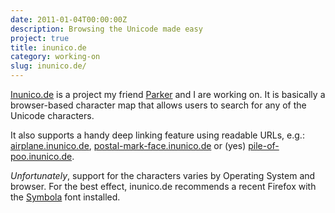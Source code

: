 ```yaml
---
date: 2011-01-04T00:00:00Z
description: Browsing the Unicode made easy
project: true
title: inunico.de
category: working-on
slug: inunico.de/
---
```


[Inunico.de][inunicode] is a project my friend [Parker][parkers_site] and I are working on. It is basically a browser-based character map that allows users to search for any of the Unicode characters.

It also supports a handy deep linking feature using readable URLs, e.g.: [airplane.inunico.de][airplane], [postal-mark-face.inunico.de][postal_mark_face] or (yes) [pile-of-poo.inunico.de][pile-of-poo].

_Unfortunately_, support for the characters varies by Operating System and browser. For the best effect, inunico.de recommends a recent Firefox with the [Symbola][symbola] font installed.


[inunicode]: http://inunico.de
[parkers_site]: http://parkerhiggins.net

[airplane]: http://airplane.inunico.de
[postal_mark_face]: http://postal-mark-face.inunico.de/
[pile-of-poo]: http://pile-of-poo.inunico.de
[symbola]: http://users.teilar.gr/~g1951d/
